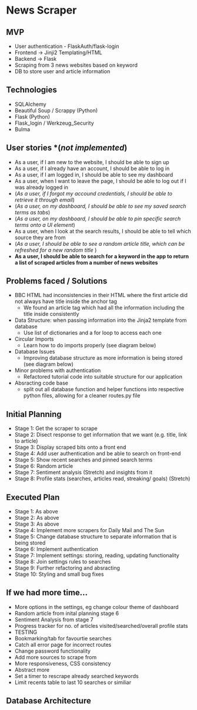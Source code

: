 # News Scraper

## MVP
- User authentication - FlaskAuth/flask-login
- Frontend -> Jinji2 Templating/HTML
- Backend -> Flask 
- Scraping from 3 news websites based on keyword 
- DB to store user and article information 

## Technologies
- SQLAlchemy
- Beautiful Soup / Scrappy (Python)
- Flask (Python) 
- Flask_login / Werkzeug_Security
- Bulma

## User stories *(*not implemented*)
- As a user, if I am new to the website, I should be able to sign up
- As a user, if I already have an account, I should be able to log in
- As a user, if I am logged in, I should be able to see my dashboard 
- As a user, when I want to leave the page, I should be able to log out if I was already logged in
- (*As a user, if I forgot my accound credentials, I should be able to retrieve it through email*)
- (*As a user, on my dashboard, I should be able to see my saved search terms as tabs*)
- (*As a user, on my dashboard, I should be able to pin specific search terms onto a UI element*)
- As a user, when I look at the search results, I should be able to tell which source they are from 
- (*As a user, I should be able to see a random article title, which can be refreshed for a new random title* )
- __As a user, I should be able to search for a keyword in the app to return a list of scraped articles from a number of news websites__

## Problems faced / Solutions
- BBC HTML had inconsistencies in their HTML where the first article did not always have title inside the anchor tag
    - We found an article tag which had all the information including the title inside consistently 
- Data Structure: when passing information into the Jinja2 template from database
    - Use list of dictionaries and a for loop to access each one
- Circular Imports
    - Learn how to do imports properly (see diagram below)
- Database Issues
    - Improving database structure as more information is being stored (see diagram below)
- Minor problems with authentication
    - Refactored tutorial code into suitable structure for our application
- Absracting code base
    - split out all database function and helper functions into respective python files, allowing for a cleaner routes.py file


## Initial Planning 
- Stage 1: Get the scraper to scrape
- Stage 2: Disect response to get information that we want (e.g. title, link to article)
- Stage 3: Display scraped bits onto a front end 
- Stage 4: Add user authentication and be able to search on front-end
- Stage 5: Show recent searches and pinned search terms
- Stage 6: Random article 
- Stage 7: Sentiment analysis (Stretch) and insights from it 
- Stage 8: Profile stats (searches, articles read, streaking/ goals) (Stretch) 

## Executed Plan
- Stage 1: As above
- Stage 2: As above
- Stage 3: As above
- Stage 4: Implement more scrapers for Daily Mail and The Sun
- Stage 5: Change database structure to separate information that is being stored
- Stage 6: Implement authentication
- Stage 7: Implement settings: storing, reading, updating functionality
- Stage 8: Join settings rules to searches
- Stage 9: Further refactoring and absracting
- Stage 10: Styling and small bug fixes

## If we had more time...
- More options in the settings, eg change colour theme of dashboard
- Random article from inital planning stage 6
- Sentiment Analysis from stage 7
- Progress tracker for no. of articles visited/searched/overall profile stats
- TESTING
- Bookmarking/tab for favourtie searches
- Catch all error page for incorrect routes
- Change password functionality
- Add more sources to scrape from
- More responsiveness, CSS consistency
- Abstract more
- Set a timer to rescrape already searched keywords
- Limit recents table to last 10 searches or similiar

## Database Architecture

